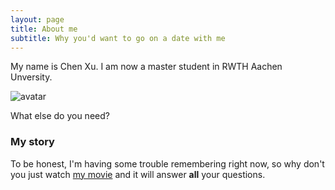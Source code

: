 ```yaml
---
layout: page
title: About me
subtitle: Why you'd want to go on a date with me
---
```


My name is Chen Xu. I am now a master student in RWTH Aachen Unversity. 

![avatar](/assets/img/my_profile_figure.jpeg)

What else do you need?

### My story

To be honest, I'm having some trouble remembering right now, so why don't you just watch [my movie](https://en.wikipedia.org/wiki/The_Princess_Bride_%28film%29) and it will answer **all** your questions.
